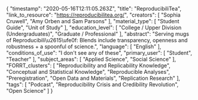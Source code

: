 {
    "timestamp": "2020-05-16T12:11:05.263Z",
    "title": "ReproducibiliTea",
    "link_to_resource": "https://reproducibilitea.org/",
    "creators": [
        "Sophia Cruwell",
        "Amy Orben and Sam Parsons"
    ],
    "material_type": [
        "Student Guide",
        "Unit of Study"
    ],
    "education_level": [
        "College / Upper Division (Undergraduates)",
        "Graduate / Professional"
    ],
    "abstract": "Serving mugs of Reproducibili\u2615\ufe0f: Blends include transparency, openness and robustness + a spoonful of science.",
    "language": [
        "English"
    ],
    "conditions_of_use": "I don't see any of these",
    "primary_user": [
        "Student",
        "Teacher"
    ],
    "subject_areas": [
        "Applied Science",
        "Social Science"
    ],
    "FORRT_clusters": [
        "Reproducibility and Replicability Knowledge",
        "Conceptual and Statistical Knowledge",
        "Reproducible Analyses",
        "Preregistration",
        "Open Data and Materials",
        "Replication Research"
    ],
    "tags": [
        "Podcast",
        "Reproducibility Crisis and Credibility Revolution",
        "Open Science"
    ]
}